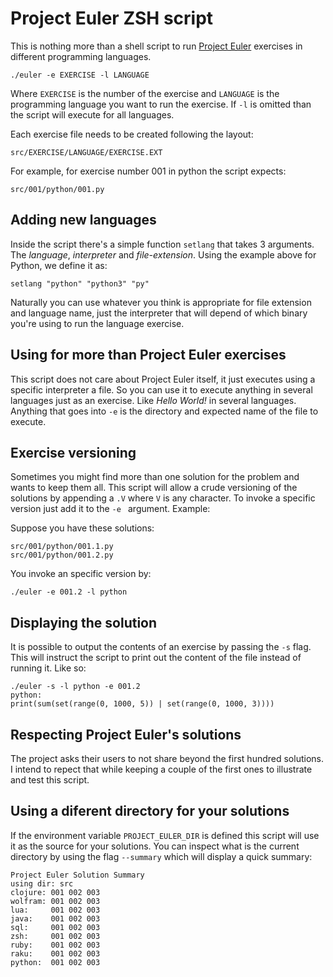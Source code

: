 # Project Euler ZSH script

This is nothing more than a shell script to run [Project
Euler](https://projecteuler.net) exercises in different programming languages.

```
./euler -e EXERCISE -l LANGUAGE
```

Where `EXERCISE` is the number of the exercise and `LANGUAGE` is the
programming language you want to run the exercise. If `-l` is
omitted than the script will execute for all languages.

Each exercise file needs to be created following the layout:

```
src/EXERCISE/LANGUAGE/EXERCISE.EXT
```

For example, for exercise number 001 in python the script
expects:

```
src/001/python/001.py
```

## Adding new languages

Inside the script there's a simple function `setlang` that takes 3 arguments.
The *language*, *interpreter* and *file-extension*. Using the example above
for Python, we define it as:

```
setlang "python" "python3" "py"
```

Naturally you can use whatever you think is appropriate for file extension and
language name, just the interpreter that will depend of which binary you're
using to run the language exercise.

## Using for more than Project Euler exercises

This script does not care about Project Euler itself, it just executes using a
specific interpreter a file. So you can use it to execute anything in several
languages just as an exercise. Like _Hello World!_ in several languages.
Anything that goes into `-e` is the directory and expected name of the file to
execute.

## Exercise versioning

Sometimes you might find more than one solution for the problem and wants to
keep them all. This script will allow a crude versioning of the solutions by
appending a `.V` where `V` is any character. To invoke a specific version just
add it to the `-e ` argument. Example:

Suppose you have these solutions:
```
src/001/python/001.1.py
src/001/python/001.2.py
```

You invoke an specific version by:
```
./euler -e 001.2 -l python
```

## Displaying the solution

It is possible to output the contents of an exercise by passing the `-s` flag. This
will instruct the script to print out the content of the file instead of running it.
Like so:

```
./euler -s -l python -e 001.2
python:
print(sum(set(range(0, 1000, 5)) | set(range(0, 1000, 3))))
```

## Respecting Project Euler's solutions

The project asks their users to not share beyond the first hundred
solutions. I intend to repect that while keeping a couple of the first
ones to illustrate and test this script.

## Using a diferent directory for your solutions

If the environment variable `PROJECT_EULER_DIR` is defined this script
will use it as the source for your solutions. You can inspect what
is the current directory by using the flag  `--summary` which will
display a quick summary:

```
Project Euler Solution Summary
using dir: src
clojure: 001 002 003
wolfram: 001 002 003
lua:     001 002 003
java:    001 002 003
sql:     001 002 003
zsh:     001 002 003
ruby:    001 002 003
raku:    001 002 003
python:  001 002 003
```
